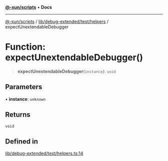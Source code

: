 [**@-xun/scripts**](../../../../../README.md) • **Docs**

***

[@-xun/scripts](../../../../../README.md) / [lib/debug-extended/test/helpers](../README.md) / expectUnextendableDebugger

# Function: expectUnextendableDebugger()

> **expectUnextendableDebugger**(`instance`): `void`

## Parameters

• **instance**: `unknown`

## Returns

`void`

## Defined in

[lib/debug-extended/test/helpers.ts:14](https://github.com/Xunnamius/xscripts/blob/ce701f3d57da9f82ee0036320bc62d5c51233011/lib/debug-extended/test/helpers.ts#L14)
